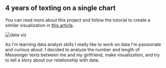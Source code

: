 ## 4 years of texting on a single chart

You can read more about this project and follow the tutorial to create a similar visualization in [this article](https://medium.com/@DominikIlnicki/4-years-of-texting-on-a-single-chart-1d5828e585e1).

![data viz](https://miro.medium.com/max/2000/1*R6VznaATGDlPpONeMZztLw.png)

As I'm learning data analyst skills I really like to work on data I'm passionate and curious about. I decided to analyze the number and length of Messenger texts between me and my girlfriend, make visualization, and try to tell a story about our relationship with data.
